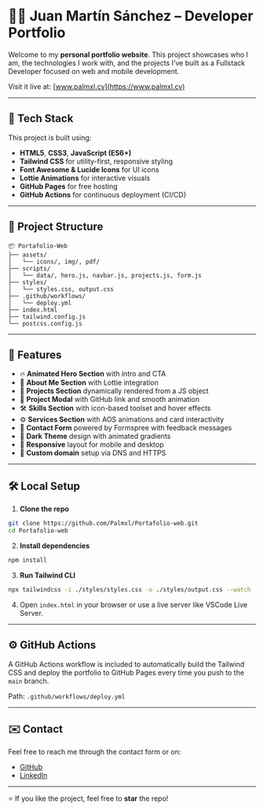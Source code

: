 # 🧑‍💻 Juan Martín Sánchez – Developer Portfolio

Welcome to my **personal portfolio website**. This project showcases who I am, the technologies I work with, and the projects I’ve built as a Fullstack Developer focused on web and mobile development.

Visit it live at: [www.palmxl.cv](https://www.palmxl.cv)

---

## 🚀 Tech Stack

This project is built using:

- **HTML5**, **CSS3**, **JavaScript (ES6+)**
- **Tailwind CSS** for utility-first, responsive styling
- **Font Awesome & Lucide Icons** for UI icons
- **Lottie Animations** for interactive visuals
- **GitHub Pages** for free hosting
- **GitHub Actions** for continuous deployment (CI/CD)

---

## 🧩 Project Structure

```
📦 Portafolio-Web
├── assets/
│   └── icons/, img/, pdf/
├── scripts/
│   └── data/, hero.js, navbar.js, projects.js, form.js
├── styles/
│   └── styles.css, output.css
├── .github/workflows/
│   └── deploy.yml
├── index.html
├── tailwind.config.js
└── postcss.config.js
```

---

## 📄 Features

- 🔥 **Animated Hero Section** with intro and CTA
- 🧠 **About Me Section** with Lottie integration
- 💼 **Projects Section** dynamically rendered from a JS object
- 📂 **Project Modal** with GitHub link and smooth animation
- 🛠 **Skills Section** with icon-based toolset and hover effects
- ⚙️ **Services Section** with AOS animations and card interactivity
- 💬 **Contact Form** powered by Formspree with feedback messages
- 🌙 **Dark Theme** design with animated gradients
- 🔄 **Responsive** layout for mobile and desktop
- 🚀 **Custom domain** setup via DNS and HTTPS

---

## 🛠 Local Setup

1. **Clone the repo**

```bash
git clone https://github.com/Palmxl/Portafolio-web.git
cd Portafolio-web
```

2. **Install dependencies**

```bash
npm install
```

3. **Run Tailwind CLI**

```bash
npx tailwindcss -i ./styles/styles.css -o ./styles/output.css --watch
```

4. Open `index.html` in your browser or use a live server like VSCode Live Server.

---

## ⚙️ GitHub Actions

A GitHub Actions workflow is included to automatically build the Tailwind CSS and deploy the portfolio to GitHub Pages every time you push to the `main` branch.

Path: `.github/workflows/deploy.yml`

---

## ✉️ Contact

Feel free to reach me through the contact form or on:

- [GitHub](https://github.com/Palmxl)
- [LinkedIn](https://www.linkedin.com/in/juan-martín-sánchez-0769a133a)

---

⭐ If you like the project, feel free to **star** the repo!

